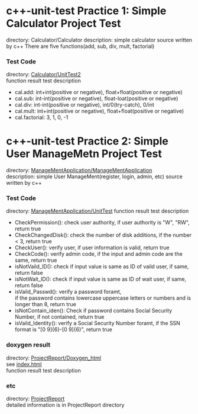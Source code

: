 # c++-unit-test Practice 1: Simple Calculator Project Test
directory: Calculator/Calculator 
description: simple calculator source written by c++
There are five functions(add, sub, div, mult, factorial)

### Test Code
directory: [Calculator/UnitTest2](Calculator/UnitTest2)  
function result test description
- cal.add: int+int(positive or negative), float+float(positive or negative)  
- cal.sub: int-int(positive or negative), float-loat(positive or negative)  
- cal.div: int-int(positive or negative), int/0(try-catch), 0/int  
- cal.mult: int+int(positive or negative), float+float(positive or negative)  
- cal.factorial: 3, 1, 0, -1

# c++-unit-test Practice 2: Simple User ManageMetn Project Test
directory: [ManageMentApplication/ManageMentApplication](ManageMentApplication/ManageMentApplication)  
description: simple User ManageMent(register, login, admin, etc) source written by c++

### Test Code
directory: [ManageMentApplication/UnitTest](ManageMentApplication/UnitTest) 
function result test description
- CheckPermission(): check user authority, if user authority is "W", "RW", return true  
- CheckChangedDisk(): check the number of disk additions, if the number < 3, return true
- CheckUser(): verify user, if user information is valid, return true
- CheckCode(): verify admin code, if the input and admin code are the same, return true
- isNotVaild_ID(): check if input value is same as ID of vaild user, if same, return false
- isNotWait_ID(): check if input value is same as ID of wait user, if same, return false
- isVaild_Passwd(): verify a password foramt,   
   if the password contains lowercase uppercase letters or numbers and is longer than 8, return true
- isNotContain_iden(): Check if password contains Social Security Number, if not contained, return true
- isVaild_Identity(): verify a Social Security Number foramt, if the SSN format is "[0 9]{6}-[0 9]{6}", return true

### doxygen result
directory: [ProjectReport/Doxygen_html](ProjectReport/Doxygen_html)   
see [index.html](ProjectReport/Doxygen_html/index.html)  
function result test description

### etc
directory: [ProjectReport](ProjectReport)   
detailed information is in ProjectReport directory

